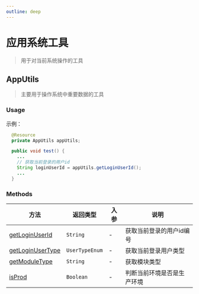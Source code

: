 ```yaml
---
outline: deep
---
```


# 应用系统工具

> 用于对当前系统操作的工具

## AppUtils

> 主要用于操作系统中重要数据的工具

### Usage

示例：

```java
  @Resource
  private AppUtils appUtils;

  public void test() {
    ...
    // 获取当前登录的用户id
    String loginUserId = appUtils.getLoginUserId();
    ...
  }
```

### Methods

| 方法 | 返回类型 | 入参 | 说明 |
|---|---|---|---|
| [getLoginUserId](https://github.com/elonehoo/benewy-template/blob/main/project/basic/src/main/java/com/beneway/basic/utils/AppUtils.java#L35) | `String` | - | 获取当前登录的用户id编号 |
| [getLoginUserType](https://github.com/elonehoo/benewy-template/blob/main/project/basic/src/main/java/com/beneway/basic/utils/AppUtils.java#L48) | `UserTypeEnum` | - | 获取当前登录用户类型 |
| [getModuleType](https://github.com/elonehoo/benewy-template/blob/main/project/basic/src/main/java/com/beneway/basic/utils/AppUtils.java#L61) | `String` | - | 获取模块类型 |
| [isProd](https://github.com/elonehoo/benewy-template/blob/main/project/basic/src/main/java/com/beneway/basic/utils/AppUtils.java#L65) | `Boolean` | - | 判断当前环境是否是生产环境 |
